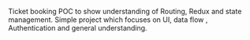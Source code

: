 Ticket booking POC to show understanding of Routing, Redux and state management. Simple project which focuses on UI, data flow , Authentication and general understanding.

